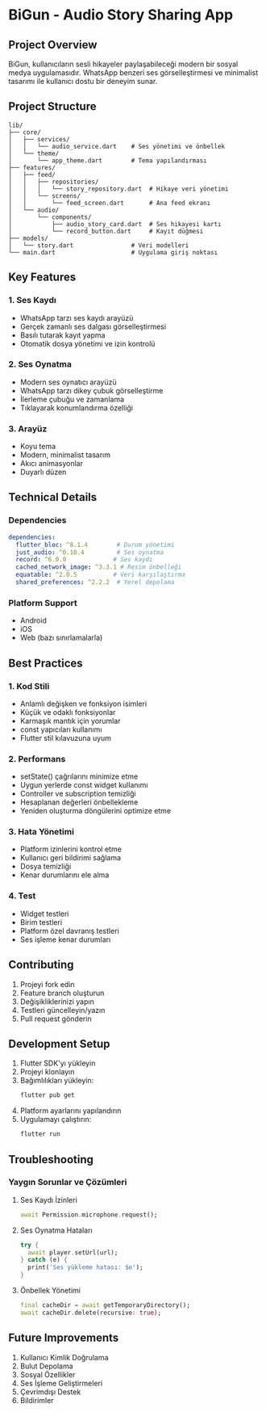 # BiGun - Audio Story Sharing App

## Project Overview
BiGun, kullanıcıların sesli hikayeler paylaşabileceği modern bir sosyal medya uygulamasıdır. WhatsApp benzeri ses görselleştirmesi ve minimalist tasarımı ile kullanıcı dostu bir deneyim sunar.

## Project Structure
```
lib/
├── core/
│   ├── services/
│   │   └── audio_service.dart    # Ses yönetimi ve önbellek
│   └── theme/
│       └── app_theme.dart        # Tema yapılandırması
├── features/
│   ├── feed/
│   │   ├── repositories/
│   │   │   └── story_repository.dart  # Hikaye veri yönetimi
│   │   └── screens/
│   │       └── feed_screen.dart       # Ana feed ekranı
│   └── audio/
│       └── components/
│           ├── audio_story_card.dart  # Ses hikayesi kartı
│           └── record_button.dart     # Kayıt düğmesi
├── models/
│   └── story.dart                # Veri modelleri
└── main.dart                     # Uygulama giriş noktası
```

## Key Features

### 1. Ses Kaydı
- WhatsApp tarzı ses kaydı arayüzü
- Gerçek zamanlı ses dalgası görselleştirmesi
- Basılı tutarak kayıt yapma
- Otomatik dosya yönetimi ve izin kontrolü

### 2. Ses Oynatma
- Modern ses oynatıcı arayüzü
- WhatsApp tarzı dikey çubuk görselleştirme
- İlerleme çubuğu ve zamanlama
- Tıklayarak konumlandırma özelliği

### 3. Arayüz
- Koyu tema
- Modern, minimalist tasarım
- Akıcı animasyonlar
- Duyarlı düzen

## Technical Details

### Dependencies
```yaml
dependencies:
  flutter_bloc: ^8.1.4        # Durum yönetimi
  just_audio: ^0.10.4         # Ses oynatma
  record: ^6.0.0             # Ses kaydı
  cached_network_image: ^3.3.1 # Resim önbelleği
  equatable: ^2.0.5          # Veri karşılaştırma
  shared_preferences: ^2.2.2  # Yerel depolama
```

### Platform Support
- Android
- iOS
- Web (bazı sınırlamalarla)

## Best Practices

### 1. Kod Stili
- Anlamlı değişken ve fonksiyon isimleri
- Küçük ve odaklı fonksiyonlar
- Karmaşık mantık için yorumlar
- const yapıcıları kullanımı
- Flutter stil kılavuzuna uyum

### 2. Performans
- setState() çağrılarını minimize etme
- Uygun yerlerde const widget kullanımı
- Controller ve subscription temizliği
- Hesaplanan değerleri önbellekleme
- Yeniden oluşturma döngülerini optimize etme

### 3. Hata Yönetimi
- Platform izinlerini kontrol etme
- Kullanıcı geri bildirimi sağlama
- Dosya temizliği
- Kenar durumlarını ele alma

### 4. Test
- Widget testleri
- Birim testleri
- Platform özel davranış testleri
- Ses işleme kenar durumları

## Contributing

1. Projeyi fork edin
2. Feature branch oluşturun
3. Değişikliklerinizi yapın
4. Testleri güncelleyin/yazın
5. Pull request gönderin

## Development Setup

1. Flutter SDK'yı yükleyin
2. Projeyi klonlayın
3. Bağımlılıkları yükleyin:
   ```bash
   flutter pub get
   ```
4. Platform ayarlarını yapılandırın
5. Uygulamayı çalıştırın:
   ```bash
   flutter run
   ```

## Troubleshooting

### Yaygın Sorunlar ve Çözümleri

1. Ses Kaydı İzinleri
   ```dart
   await Permission.microphone.request();
   ```

2. Ses Oynatma Hataları
   ```dart
   try {
     await player.setUrl(url);
   } catch (e) {
     print('Ses yükleme hatası: $e');
   }
   ```

3. Önbellek Yönetimi
   ```dart
   final cacheDir = await getTemporaryDirectory();
   await cacheDir.delete(recursive: true);
   ```

## Future Improvements

1. Kullanıcı Kimlik Doğrulama
2. Bulut Depolama
3. Sosyal Özellikler
4. Ses İşleme Geliştirmeleri
5. Çevrimdışı Destek
6. Bildirimler 